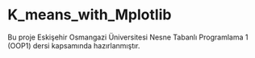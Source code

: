 # K_means_with_Mplotlib
 Bu proje Eskişehir Osmangazi Üniversitesi Nesne Tabanlı Programlama 1 (OOP1) dersi kapsamında hazırlanmıştır.
